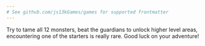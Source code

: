 ```yaml
---
# See github.com/js13kGames/games for supported frontmatter
---
```

Try to tame all 12 monsters, beat the guardians to unlock higher level areas, encountering one of the starters is really rare. Good luck on your adventure!